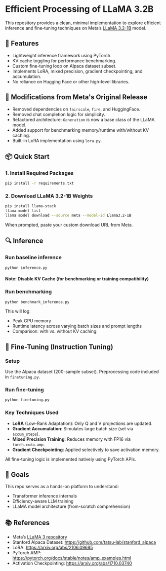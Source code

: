 # Efficient Processing of LLaMA 3.2B

This repository provides a clean, minimal implementation to explore efficient inference and fine-tuning techniques on Meta’s [LLaMA 3.2-1B](https://github.com/meta-llama/llama3) model.

## 🚀 Features
- Lightweight inference framework using PyTorch.
- KV cache toggling for performance benchmarking.
- Custom fine-tuning loop on Alpaca dataset subset.
- Implements LoRA, mixed precision, gradient checkpointing, and accumulation.
- No reliance on Hugging Face or other high-level libraries.

## 🧩 Modifications from Meta's Original Release
- Removed dependencies on `fairscale`, `fire`, and HuggingFace.
- Removed chat completion logic for simplicity.
- Refactored architecture: `Generation` is now a base class of the LLaMA model.
- Added support for benchmarking memory/runtime with/without KV caching.
- Built-in LoRA implementation using `lora.py`.

## 📦 Quick Start

### 1. Install Required Packages
```bash
pip install -r requirements.txt
```

### 2. Download LLaMA 3.2-1B Weights
```bash
pip install llama-stack
llama model list
llama model download --source meta --model-id Llama3.2-1B
```
When prompted, paste your custom download URL from Meta.

## 🔍 Inference

### Run baseline inference
```bash
python inference.py
```
#### Note: Disable KV Cache (for benchmarking or training compatibility)

### Run benchmarking
```bash
python benchmark_inference.py
```

This will log:
- Peak GPU memory
- Runtime latency across varying batch sizes and prompt lengths
- Comparison: with vs. without KV caching

## 🔧 Fine-Tuning (Instruction Tuning)

### Setup
Use the Alpaca dataset (200-sample subset). Preprocessing code included in `finetuning.py`.

### Run fine-tuning
```bash
python finetuning.py
```

### Key Techniques Used
- **LoRA** (Low-Rank Adaptation): Only Q and V projections are updated.
- **Gradient Accumulation**: Simulates large batch size (set via `accum_steps`).
- **Mixed Precision Training**: Reduces memory with FP16 via `torch.cuda.amp`.
- **Gradient Checkpointing**: Applied selectively to save activation memory.

All fine-tuning logic is implemented natively using PyTorch APIs.

## 🧠 Goals

This repo serves as a hands-on platform to understand:
- Transformer inference internals
- Efficiency-aware LLM training
- LLaMA model architecture (from-scratch comprehension)

## 📚 References
- Meta’s [LLaMA 3 repository](https://github.com/meta-llama/llama3)
- Stanford Alpaca Dataset: https://github.com/tatsu-lab/stanford_alpaca
- LoRA: https://arxiv.org/abs/2106.09685
- PyTorch AMP: https://pytorch.org/docs/stable/notes/amp_examples.html
- Activation Checkpointing: https://arxiv.org/abs/1710.03740
